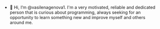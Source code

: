 - 👋 Hi, I’m @vasilenagenova1. I'm a very motivated, reliable and dedicated person that is curious about programming, always seeking for an opportunity to learn something new and improve myself and others around me.

<!---
vasilenagenova1/vasilenagenova1 is a ✨ special ✨ repository because its `README.md` (this file) appears on your GitHub profile.
You can click the Preview link to take a look at your changes.
--->
